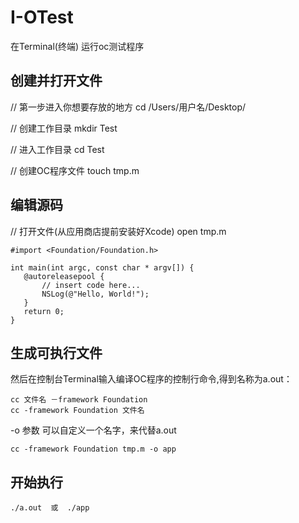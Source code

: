 # I-OTest
在Terminal(终端) 运行oc测试程序

## 创建并打开文件
  // 第一步进入你想要存放的地方
  cd /Users/用户名/Desktop/

  // 创建工作目录
  mkdir Test

  // 进入工作目录
  cd Test

  // 创建OC程序文件
  touch tmp.m

## 编辑源码
  // 打开文件(从应用商店提前安装好Xcode)
  open tmp.m
 ```objc
 #import <Foundation/Foundation.h>

int main(int argc, const char * argv[]) {
    @autoreleasepool {
        // insert code here...
        NSLog(@"Hello, World!");
    }
    return 0;
}
 ```
## 生成可执行文件
然后在控制台Terminal输入编译OC程序的控制行命令,得到名称为a.out：
```
cc 文件名 －framework Foundation 
cc -framework Foundation 文件名 
```
-o 参数 可以自定义一个名字，来代替a.out 
```
cc -framework Foundation tmp.m -o app 
```
## 开始执行
```
./a.out  或  ./app
```

